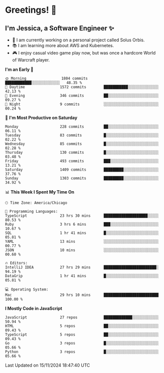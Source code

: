# Greetings! 🧠

## I'm Jessica, a Software Engineer :sparkles:

- 🌟 I am currently working on a personal project called Solus Orbis.
- 📚 I am learning more about AWS and Kubernetes.
- 🎮 I enjoy casual video game play now, but was once a hardcore World of Warcraft player.

<!--START_SECTION:waka-->
**I'm an Early 🐤** 

```text
🌞 Morning                1804 commits        ████████████░░░░░░░░░░░░░   48.35 % 
🌆 Daytime                1572 commits        ███████████░░░░░░░░░░░░░░   42.13 % 
🌃 Evening                346 commits         ██░░░░░░░░░░░░░░░░░░░░░░░   09.27 % 
🌙 Night                  9 commits           ░░░░░░░░░░░░░░░░░░░░░░░░░   00.24 % 
```
📅 **I'm Most Productive on Saturday** 

```text
Monday                   228 commits         ██░░░░░░░░░░░░░░░░░░░░░░░   06.11 % 
Tuesday                  83 commits          █░░░░░░░░░░░░░░░░░░░░░░░░   02.22 % 
Wednesday                85 commits          █░░░░░░░░░░░░░░░░░░░░░░░░   02.28 % 
Thursday                 130 commits         █░░░░░░░░░░░░░░░░░░░░░░░░   03.48 % 
Friday                   493 commits         ███░░░░░░░░░░░░░░░░░░░░░░   13.21 % 
Saturday                 1409 commits        █████████░░░░░░░░░░░░░░░░   37.76 % 
Sunday                   1303 commits        █████████░░░░░░░░░░░░░░░░   34.92 % 
```


📊 **This Week I Spent My Time On** 

```text
🕑︎ Time Zone: America/Chicago

💬 Programming Languages: 
TypeScript               23 hrs 30 mins      ████████████████████░░░░░   80.53 % 
Ruby                     3 hrs 6 mins        ███░░░░░░░░░░░░░░░░░░░░░░   10.67 % 
SQL                      1 hr 41 mins        █░░░░░░░░░░░░░░░░░░░░░░░░   05.81 % 
YAML                     13 mins             ░░░░░░░░░░░░░░░░░░░░░░░░░   00.77 % 
JSON                     10 mins             ░░░░░░░░░░░░░░░░░░░░░░░░░   00.60 % 

🔥 Editors: 
IntelliJ IDEA            27 hrs 29 mins      ████████████████████████░   94.19 % 
DataGrip                 1 hr 41 mins        █░░░░░░░░░░░░░░░░░░░░░░░░   05.81 % 

💻 Operating System: 
Mac                      29 hrs 10 mins      █████████████████████████   100.00 % 
```

**I Mostly Code in JavaScript** 

```text
JavaScript               27 repos            █████████████░░░░░░░░░░░░   50.94 % 
HTML                     5 repos             ██░░░░░░░░░░░░░░░░░░░░░░░   09.43 % 
TypeScript               5 repos             ██░░░░░░░░░░░░░░░░░░░░░░░   09.43 % 
Go                       3 repos             █░░░░░░░░░░░░░░░░░░░░░░░░   05.66 % 
Python                   3 repos             █░░░░░░░░░░░░░░░░░░░░░░░░   05.66 % 
```




 Last Updated on 15/11/2024 18:47:40 UTC
<!--END_SECTION:waka-->

<!--
**jessikuh/jessikuh** is a ✨ _special_ ✨ repository because its `README.md` (this file) appears on your GitHub profile.

Here are some ideas to get you started:

- 🔭 I’m currently working on ...
- 🌱 I’m currently learning ...
- 👯 I’m looking to collaborate on ...
- 🤔 I’m looking for help with ...
- 💬 Ask me about ...
- 📫 How to reach me: ...
- 😄 Pronouns: ...
- ⚡ Fun fact: ...
-->
